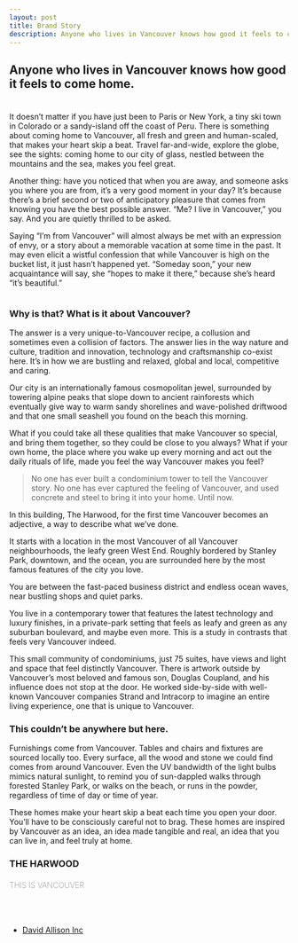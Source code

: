```yaml
---
layout: post
title: Brand Story
description: Anyone who lives in Vancouver knows how good it feels to come home.
---
```


<h2 style="padding-bottom: 20px; line-height: 1.2em">Anyone who lives in Vancouver knows how good it feels to come home.</h2>

It doesn’t matter if you have just been to Paris or New York, a tiny ski town in Colorado or a sandy-island off the coast of Peru. There is something about coming home to Vancouver, all fresh and green and human-scaled, that makes your heart skip a beat. Travel far-and-wide, explore the globe, see the sights: coming home to our city of glass, nestled between the mountains and the sea, makes you feel great. 

Another thing: have you noticed that when you are away, and someone asks you where you are from, it’s a very good moment in your day? It’s because there’s a brief second or two of anticipatory pleasure that comes from knowing you have the best possible answer. “Me? I live in Vancouver,” you say. And you are quietly thrilled to be asked. 

Saying “I’m from Vancouver” will almost always be met with an expression of envy, or a story about a memorable vacation at some time in the past. It may even elicit a wistful confession that while Vancouver is high on the bucket list, it just hasn’t happened yet. “Someday soon,” your new acquaintance will say, she “hopes to make it there,” because she’s heard “it’s beautiful.” 

<div class="box alt">
	<div class="row 50% uniform">
		<div class="4u"><span class="image fit"><img src="../../../assets/images/pic08.jpg" alt="" /></span></div>
		<div class="4u"><span class="image fit"><img src="../../../assets/images/pic09.jpg" alt="" /></span></div>
		<div class="4u$"><span class="image fit"><img src="../../../assets/images/pic10.jpg" alt="" /></span></div>
		<!-- Break -->
		<div class="4u"><span class="image fit"><img src="../../../assets/images/pic12.jpg" alt="" /></span></div>
		<div class="4u"><span class="image fit"><img src="../../../assets/images/pic13.jpg" alt="" /></span></div>
		<div class="4u$"><span class="image fit"><img src="../../../assets/images/pic14.jpg" alt="" /></span></div>
		<!-- Break -->
	</div>
</div>

<h3>Why is that? What is it about Vancouver?</h3>

The answer is a very unique-to-Vancouver recipe, a collusion and sometimes even a collision of factors. The answer lies in the way nature and culture, tradition and innovation, technology and craftsmanship co-exist here. It’s in how we are bustling and relaxed, global and local, competitive and caring. 

Our city is an internationally famous cosmopolitan jewel, surrounded by towering alpine peaks that slope down to ancient rainforests which eventually give way to warm sandy shorelines and wave-polished driftwood and that one small seashell you found on the beach this morning.  

What if you could take all these qualities that make Vancouver so special, and bring them together, so they could be close to you always? What if your own home, the place where you wake up every morning and act out the daily rituals of life, made you feel the way Vancouver makes you feel? 

<blockquote>No one has ever built a condominium tower to tell the Vancouver story. No one has ever captured the feeling of Vancouver, and used concrete and steel to bring it into your home. Until now.</blockquote>

In this building, The Harwood, for the first time Vancouver becomes an adjective, a way to describe what we’ve done. 

It starts with a location in the most Vancouver of all Vancouver neighbourhoods, the leafy green West End. Roughly bordered by Stanley Park, downtown, and the ocean, you are surrounded here by the most famous features of the city you love. 

You are between the fast-paced business district and endless ocean waves, near bustling shops and quiet parks. 

You live in a contemporary tower that features the latest technology and luxury finishes, in a private-park setting that feels as leafy and green as any suburban boulevard, and maybe even more. This is a study in contrasts that feels very Vancouver indeed. 

This small community of condominiums, just 75 suites, have views and light and space that feel distinctly Vancouver. There is artwork outside by Vancouver’s most beloved and famous son, Douglas Coupland, and his influence does not stop at the door. He worked side-by-side with well-known Vancouver companies Strand and Intracorp to imagine an entire living experience, one that is unique to Vancouver.

<h3>This couldn’t be anywhere but here.</h3>

Furnishings come from Vancouver. Tables and chairs and fixtures are sourced locally too. Every surface, all the wood and stone we could find comes from around Vancouver. Even the UV bandwidth of the light bulbs mimics natural sunlight, to remind you of sun-dappled walks through forested Stanley Park, or walks on the beach, or runs in the powder, regardless of time of day or time of year. 

These homes make your heart skip a beat each time you open your door.  You’ll have to be consciously careful not to brag. These homes are inspired by Vancouver as an idea, an idea made tangible and real, an idea that you can live in, and feel truly at home. 


<h3 style='margin-bottom: 0px'>THE HARWOOD</h3>
<h3 style='font-weight: 100; padding-bottom: 50px; font-size: 1em;'>THIS IS VANCOUVER</h3>

<ul class="actions">
	<li><a href="{{ "http://davidallisoninc.com/" }}" class="button special">David Allison Inc</a></li>
</ul>